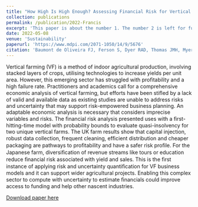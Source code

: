 ```yaml
---
title: "How High Is High Enough? Assessing Financial Risk for Vertical Farms Using Imprecise Probability"
collection: publications
permalink: /publication/2022-Francis
excerpt: 'This paper is about the number 1. The number 2 is left for future work.'
date: 2022-05-08
venue: 'Sustainability'
paperurl: 'https://www.mdpi.com/2071-1050/14/9/5676'
citation: 'Baumont de Oliveira FJ, Ferson S, Dyer RAD, Thomas JMH, Myers PD, Gray NG. How High Is High Enough? Assessing Financial Risk for Vertical Farms Using Imprecise Probability. Sustainability. 2022; 14(9):5676. https://doi.org/10.3390/su14095676'
---
```

Vertical farming (VF) is a method of indoor agricultural production, involving stacked layers of crops, utilising technologies to increase yields per unit area. However, this emerging sector has struggled with proﬁtability and a high failure rate. Practitioners and academics call for a comprehensive economic analysis of vertical farming, but efforts have been stiﬂed by a lack of valid and available data as existing studies are unable to address risks and uncertainty that may support risk-empowered business planning. An adaptable economic analysis is necessary that considers imprecise variables and risks. The ﬁnancial risk analysis presented uses with a ﬁrst-hitting-time model with probability bounds to evaluate quasi-insolvency for two unique vertical farms. The UK farm results show that capital injection, robust data collection, frequent cleaning, efﬁcient distribution and cheaper packaging are pathways to proﬁtability and have a safer risk proﬁle. For the Japanese farm, diversiﬁcation of revenue streams like tours or education reduce ﬁnancial risk associated with yield and sales. This is the ﬁrst instance of applying risk and uncertainty quantiﬁcation for VF business models and it can support wider agricultural projects. Enabling this complex sector to compute with uncertainty to estimate ﬁnancials could improve access to funding and help other nascent industries.

[Download paper here](https://www.mdpi.com/2071-1050/14/9/5676)


